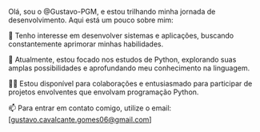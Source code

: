 Olá, sou o @Gustavo-PGM, e estou trilhando minha jornada de desenvolvimento. Aqui está um pouco sobre mim:

👀 Tenho interesse em desenvolver sistemas e aplicações, buscando constantemente aprimorar minhas habilidades.

🌱 Atualmente, estou focado nos estudos de Python, explorando suas amplas possibilidades e aprofundando meu conhecimento na linguagem.

👨‍💻 Estou disponível para colaborações e entusiasmado para participar de projetos envolventes que envolvam programação Python.

📫 Para entrar em contato comigo, utilize o email: [gustavo.cavalcante.gomes06@gmail.com]
